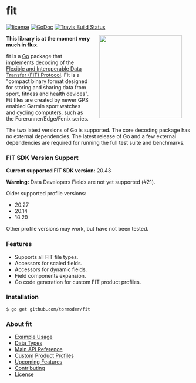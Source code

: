 # fit

[![license](http://img.shields.io/badge/license-MIT-blue.svg)](https://github.com/tormoder/fit/raw/master/LICENSE)
[![GoDoc](https://godoc.org/github.com/tormoder/fit?status.svg)](https://godoc.org/github.com/tormoder/fit)
[![Travis Build Status](https://travis-ci.org/tormoder/fit.svg?branch=master)](https://travis-ci.org/tormoder/fit)

<img src="https://raw.githubusercontent.com/hackraft/gophericons/master/png/2.png" width="225" align="right" hspace="25" />

**This library is at the moment very much in flux.**

fit is a [Go](http://www.golang.org/) package that implements decoding of the
[Flexible and Interoperable Data Transfer (FIT)
Protocol](http://www.thisisant.com/resources/fit). Fit is a "compact binary
format designed for storing and sharing data from sport, fitness and health
devices". Fit files are created by newer GPS enabled Garmin sport watches and
cycling computers, such as the Forerunner/Edge/Fenix series.

The two latest versions of Go is supported. The core decoding package has no
external dependencies. The latest release of Go and a few external dependencies
are required for running the full test suite and benchmarks.

### FIT SDK Version Support

**Current supported FIT SDK version:** 20.43

**Warning:** Data Developers Fields are not yet supported (#21).

Older supported profile versions:

* 20.27
* 20.14
* 16.20

Other profile versions may work, but have not been tested.

### Features

* Supports all FIT file types.
* Accessors for scaled fields.
* Accessors for dynamic fields.
* Field components expansion.
* Go code generation for custom FIT product profiles.

### Installation

```
$ go get github.com/tormoder/fit
```

### About fit

- [Example Usage](https://github.com/tormoder/fit/wiki/Example-Usage)
- [Data Types](https://github.com/tormoder/fit/wiki/Data-Types)
- [Main API Reference](https://github.com/tormoder/fit/wiki/Main-Api-Reference)
- [Custom Product Profiles](https://github.com/tormoder/fit/wiki/Custom-Product-Profiles)
- [Upcoming Features](https://github.com/tormoder/fit/wiki/Upcoming-Features)
- [Contributing](https://github.com/tormoder/fit/blob/master/CONTRIBUTING.md)
- [License](https://github.com/tormoder/fit/wiki/License)
